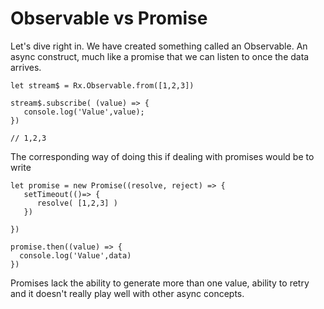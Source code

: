 # Observable vs Promise
Let's dive right in. We have created something called an Observable. An async construct, much like a promise that we can listen to once the data arrives.

```
let stream$ = Rx.Observable.from([1,2,3])

stream$.subscribe( (value) => {
   console.log('Value',value);
})

// 1,2,3
```

The corresponding way of doing this if dealing with promises would be to write

```
let promise = new Promise((resolve, reject) => {
   setTimeout(()=> {
      resolve( [1,2,3] )
   })

})

promise.then((value) => {
  console.log('Value',data)
})
```


Promises lack the ability to generate more than one value, ability to retry and it doesn't really play well with other async concepts.

